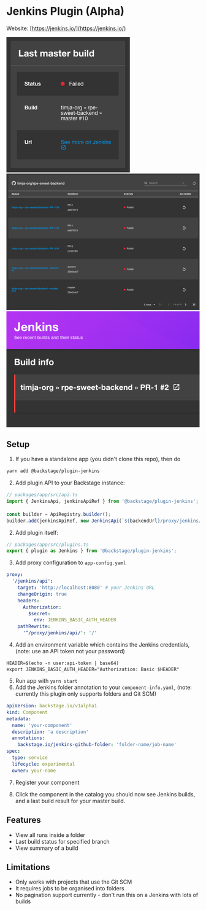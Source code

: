 # Jenkins Plugin (Alpha)

Website: [https://jenkins.io/](https://jenkins.io/)

<img src="./src/assets/last-master-build.png"  alt="Last master build"/>
<img src="./src/assets/folder-results.png"  alt="Folder results"/>
<img src="./src/assets/build-details.png"  alt="Build detials"/>

## Setup

1. If you have a standalone app (you didn't clone this repo), then do

```bash
yarn add @backstage/plugin-jenkins
```

2. Add plugin API to your Backstage instance:

```js
// packages/app/src/api.ts
import { JenkinsApi, jenkinsApiRef } from '@backstage/plugin-jenkins';

const builder = ApiRegistry.builder();
builder.add(jenkinsApiRef, new JenkinsApi(`${backendUrl}/proxy/jenkins/api`));
```

2. Add plugin itself:

```js
// packages/app/src/plugins.ts
export { plugin as Jenkins } from '@backstage/plugin-jenkins';
```

3. Add proxy configuration to `app-config.yaml`

```yaml
proxy:
  '/jenkins/api':
    target: 'http://localhost:8080' # your Jenkins URL
    changeOrigin: true
    headers:
      Authorization:
        $secret:
          env: JENKINS_BASIC_AUTH_HEADER
    pathRewrite:
      '^/proxy/jenkins/api/': '/'
```

4. Add an environment variable which contains the Jenkins credentials, (note: use an API token not your password)

```shell
HEADER=$(echo -n user:api-token | base64)
export JENKINS_BASIC_AUTH_HEADER="Authorization: Basic $HEADER"
```

5. Run app with `yarn start`
6. Add the Jenkins folder annotation to your `component-info.yaml`, (note: currently this plugin only supports folders and Git SCM)

```yaml
apiVersion: backstage.io/v1alpha1
kind: Component
metadata:
  name: 'your-component'
  description: 'a description'
  annotations:
    backstage.io/jenkins-github-folder: 'folder-name/job-name'
spec:
  type: service
  lifecycle: experimental
  owner: your-name
```

7. Register your component

8. Click the component in the catalog you should now see Jenkins builds, and a last build result for your master build.

## Features

- View all runs inside a folder
- Last build status for specified branch
- View summary of a build

## Limitations

- Only works with projects that use the Git SCM
- It requires jobs to be organised into folders
- No pagination support currently - don't run this on a Jenkins with lots of builds
